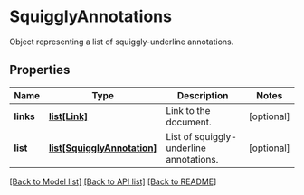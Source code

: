 ﻿# SquigglyAnnotations
Object representing a list of squiggly-underline annotations.

## Properties
Name | Type | Description | Notes
------------ | ------------- | ------------- | -------------
**links** | [**list[Link]**](Link.md) | Link to the document. | [optional] 
**list** | [**list[SquigglyAnnotation]**](SquigglyAnnotation.md) | List of squiggly-underline annotations. | [optional] 

[[Back to Model list]](../README.md#documentation-for-models) [[Back to API list]](../README.md#documentation-for-api-endpoints) [[Back to README]](../README.md)


